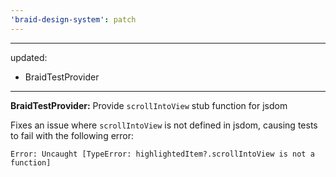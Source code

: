 ```yaml
---
'braid-design-system': patch
---
```


---
updated:
  - BraidTestProvider
---

**BraidTestProvider:** Provide `scrollIntoView` stub function for jsdom

Fixes an issue where `scrollIntoView` is not defined in jsdom, causing tests to fail with the following error:
```
Error: Uncaught [TypeError: highlightedItem?.scrollIntoView is not a function]
```
